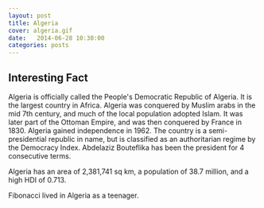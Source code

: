 ```yaml
---
layout: post
title: Algeria
cover: algeria.gif
date:   2014-06-28 10:30:00
categories: posts
---
```


## Interesting Fact

Algeria is officially called the People's Democratic Republic of Algeria. It is the largest country in Africa. Algeria was conquered by Muslim arabs in the mid 7th century, and much of the local population adopted Islam. It was later part of the Ottoman Empire, and was then conquered by France in 1830. Algeria gained independence in 1962. The country is a semi-presidential republic in name, but is classified as an authoritarian regime by the Democracy Index. Abdelaziz Bouteflika has been the president for 4 consecutive terms. 

Algeria has an area of 2,381,741 sq km, a population of 38.7 million, and a high HDI of 0.713. 

Fibonacci lived in Algeria as a teenager.  